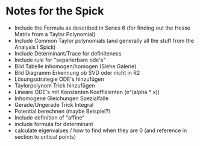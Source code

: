 # Notes for the Spick

- Include the Formula as described in Series 6 (for finding out the Hesse Matrix from a Taylor Polynomial)
- Include Common Taylor polynomials (and generally all the stuff from the Analysis I Spick)
- Include Determinant/Trace for definiteness
- Include rule for "separierbare ode's"
- Bild Tabelle inhomogen/homogen (Siehe Galerie)
- Bild Diagramm Erkennung ob SVD oder nicht in R2
- Lösungsstrategie ODE's hinzufügen
- Taylorpolynom Trick hinzufügen
- Lineare ODE's mit Konstanten Koeffizienten (e^(alpha \* x))
- Inhomogene Gleichungen Spezialfälle
- Gerade/Ungerade Trick Integral
- Potential berechnen (maybe Beispiel?)
- Include definition of "affine"
- include formula for determinant
- calculate eigenvalues / how to find when they are 0 (and reference in section to critical points)
